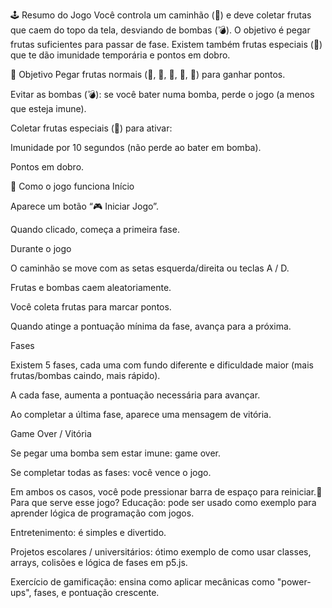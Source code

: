 🕹️ Resumo do Jogo
Você controla um caminhão (🚛) e deve coletar frutas que caem do topo da tela, desviando de bombas (💣). O objetivo é pegar frutas suficientes para passar de fase. Existem também frutas especiais (🍍) que te dão imunidade temporária e pontos em dobro.

🎯 Objetivo
Pegar frutas normais (🍏, 🍌, 🍇, 🍓, 🍊) para ganhar pontos.

Evitar as bombas (💣): se você bater numa bomba, perde o jogo (a menos que esteja imune).

Coletar frutas especiais (🍍) para ativar:

Imunidade por 10 segundos (não perde ao bater em bomba).

Pontos em dobro.

🔄 Como o jogo funciona
Início

Aparece um botão “🎮 Iniciar Jogo”.

Quando clicado, começa a primeira fase.

Durante o jogo

O caminhão se move com as setas esquerda/direita ou teclas A / D.

Frutas e bombas caem aleatoriamente.

Você coleta frutas para marcar pontos.

Quando atinge a pontuação mínima da fase, avança para a próxima.

Fases

Existem 5 fases, cada uma com fundo diferente e dificuldade maior (mais frutas/bombas caindo, mais rápido).

A cada fase, aumenta a pontuação necessária para avançar.

Ao completar a última fase, aparece uma mensagem de vitória.

Game Over / Vitória

Se pegar uma bomba sem estar imune: game over.

Se completar todas as fases: você vence o jogo.

Em ambos os casos, você pode pressionar barra de espaço para reiniciar.🎨 Para que serve esse jogo?
Educação: pode ser usado como exemplo para aprender lógica de programação com jogos.

Entretenimento: é simples e divertido.

Projetos escolares / universitários: ótimo exemplo de como usar classes, arrays, colisões e lógica de fases em p5.js.

Exercício de gamificação: ensina como aplicar mecânicas como "power-ups", fases, e pontuação crescente.
